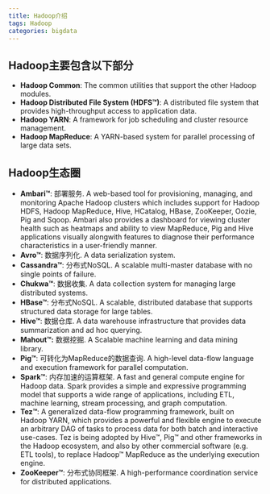 ```yaml
---
title: Hadoop介绍
tags: Hadoop
categories: bigdata
---
```


## Hadoop主要包含以下部分
- __Hadoop Common__: The common utilities that support the other Hadoop modules.
- __Hadoop Distributed File System (HDFS™)__: A distributed file system that provides high-throughput access to application data.
- __Hadoop YARN__: A framework for job scheduling and cluster resource management.
- __Hadoop MapReduce__: A YARN-based system for parallel processing of large data sets.


## Hadoop生态圈
- __Ambari™__: 部署服务. A web-based tool for provisioning, managing, and monitoring Apache Hadoop clusters which includes support for Hadoop HDFS, Hadoop MapReduce, Hive, HCatalog, HBase, ZooKeeper, Oozie, Pig and Sqoop. Ambari also provides a dashboard for viewing cluster health such as heatmaps and ability to view MapReduce, Pig and Hive applications visually alongwith features to diagnose their performance characteristics in a user-friendly manner.
- __Avro™__: 数据序列化. A data serialization system.
- __Cassandra™__: 分布式NoSQL. A scalable multi-master database with no single points of failure.
- __Chukwa™__: 数据收集. A data collection system for managing large distributed systems.
- __HBase™__: 分布式NoSQL. A scalable, distributed database that supports structured data storage for large tables.
- __Hive™__: 数据仓库. A data warehouse infrastructure that provides data summarization and ad hoc querying.
- __Mahout™:__ 数据挖掘. A Scalable machine learning and data mining library.
- __Pig™__: 可转化为MapReduce的数据查询. A high-level data-flow language and execution framework for parallel computation.
- __Spark™__: 内存加速的运算框架. A fast and general compute engine for Hadoop data. Spark provides a simple and expressive programming model that supports a wide range of applications, including ETL, machine learning, stream processing, and graph computation.
- __Tez™__: A generalized data-flow programming framework, built on Hadoop YARN, which provides a powerful and flexible engine to execute an arbitrary DAG of tasks to process data for both batch and interactive use-cases. Tez is being adopted by Hive™, Pig™ and other frameworks in the Hadoop ecosystem, and also by other commercial software (e.g. ETL tools), to replace Hadoop™ MapReduce as the underlying execution engine.
- __ZooKeeper™__: 分布式协同框架. A high-performance coordination service for distributed applications.
